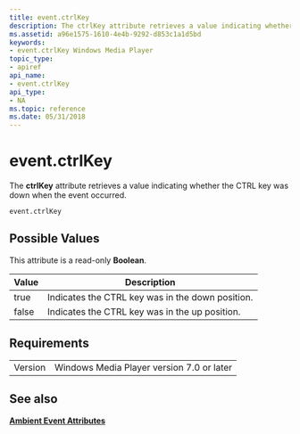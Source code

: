 ```yaml
---
title: event.ctrlKey
description: The ctrlKey attribute retrieves a value indicating whether the CTRL key was down when the event occurred.
ms.assetid: a96e1575-1610-4e4b-9292-d853c1a1d5bd
keywords:
- event.ctrlKey Windows Media Player
topic_type:
- apiref
api_name:
- event.ctrlKey
api_type:
- NA
ms.topic: reference
ms.date: 05/31/2018
---
```


# event.ctrlKey

The **ctrlKey** attribute retrieves a value indicating whether the CTRL key was down when the event occurred.

``` syntax
event.ctrlKey
```

## Possible Values

This attribute is a read-only **Boolean**.



| Value | Description                                      |
|-------|--------------------------------------------------|
| true  | Indicates the CTRL key was in the down position. |
| false | Indicates the CTRL key was in the up position.   |



 

## Requirements



|                    |                                                      |
|--------------------|------------------------------------------------------|
| Version<br/> | Windows Media Player version 7.0 or later<br/> |



## See also

<dl> <dt>

[**Ambient Event Attributes**](ambient-event-attributes.md)
</dt> </dl>

 

 





